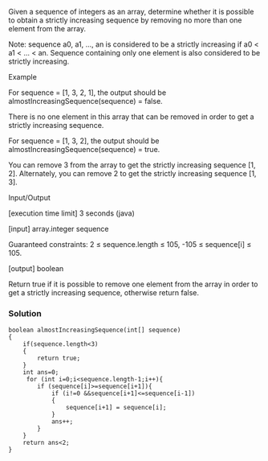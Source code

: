 Given a sequence of integers as an array, determine whether it is possible to obtain a strictly increasing sequence by removing no more than one element from the array.

Note: sequence a0, a1, ..., an is considered to be a strictly increasing if a0 < a1 < ... < an. Sequence containing only one element is also considered to be strictly increasing.

Example

For sequence = [1, 3, 2, 1], the output should be
almostIncreasingSequence(sequence) = false.

There is no one element in this array that can be removed in order to get a strictly increasing sequence.

For sequence = [1, 3, 2], the output should be
almostIncreasingSequence(sequence) = true.

You can remove 3 from the array to get the strictly increasing sequence [1, 2]. Alternately, you can remove 2 to get the strictly increasing sequence [1, 3].

Input/Output

[execution time limit] 3 seconds (java)

[input] array.integer sequence

Guaranteed constraints:
2 ≤ sequence.length ≤ 105,
-105 ≤ sequence[i] ≤ 105.

[output] boolean

Return true if it is possible to remove one element from the array in order to get a strictly increasing sequence, otherwise return false.

### Solution
```
boolean almostIncreasingSequence(int[] sequence)
{
    if(sequence.length<3)
    {
        return true;
    }
    int ans=0;
     for (int i=0;i<sequence.length-1;i++){
        if (sequence[i]>=sequence[i+1]){
            if (i!=0 &&sequence[i+1]<=sequence[i-1])
            {                
                sequence[i+1] = sequence[i];
            }
            ans++;
        }
    }
    return ans<2;
}
```
